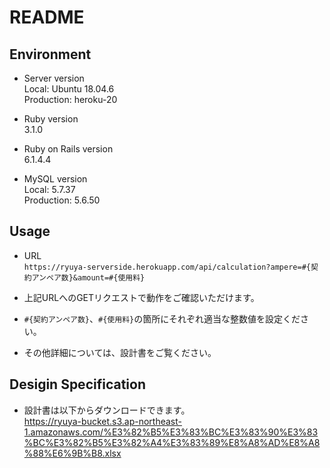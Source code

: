 # README

## Environment
* Server version  
Local: Ubuntu 18.04.6  
Production: heroku-20

* Ruby version  
3.1.0

* Ruby on Rails version  
6.1.4.4

* MySQL version  
Local: 5.7.37  
Production: 5.6.50

## Usage
* URL  
`https://ryuya-serverside.herokuapp.com/api/calculation?ampere=#{契約アンペア数}&amount=#{使用料}`

* 上記URLへのGETリクエストで動作をご確認いただけます。 

* `#{契約アンペア数}`、`#{使用料}`の箇所にそれぞれ適当な整数値を設定ください。  

* その他詳細については、設計書をご覧ください。

## Desigin Specification
* 設計書は以下からダウンロードできます。  
https://ryuya-bucket.s3.ap-northeast-1.amazonaws.com/%E3%82%B5%E3%83%BC%E3%83%90%E3%83%BC%E3%82%B5%E3%82%A4%E3%83%89%E8%A8%AD%E8%A8%88%E6%9B%B8.xlsx

